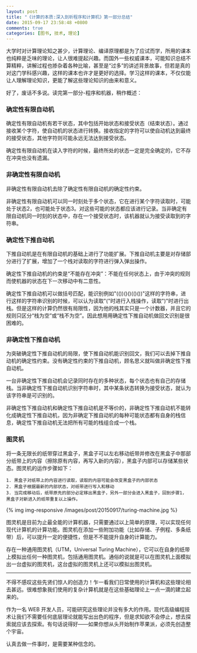 ```yaml
---
layout: post
title: "《计算的本质:深入剖析程序和计算机》第一部分总结"
date: 2015-09-17 23:58:48 +0800
comments: true
categories: [图书, 技术, 理论]
---
```


大学时对计算理论知之甚少，计算理论、编译原理都是为了应试而学，所用的课本也纯粹是乏味的理论，让人很难提起兴趣。而国外一些权威课本，可能知识总结不算精粹，讲解过程也掺杂着各种比喻，甚至是“过多”的讲述背景故事，但若是真的对这门学科感兴趣，这样的课本也许才是更好的选择。学习这样的课本，不仅仅能让人理解理论知识，更能了解这些理论知识的由来和意义。

好了，废话不多说。读完第一部分-程序和机器，稍作概述：

<!--more-->

### 确定性有限自动机
确定性有限自动机有若干状态，其中包括开始状态和接受状态（结束状态）。通过接收某个字符，使自动机的状态进行转换。接收指定的字符可以使自动机达到最终的接受状态，其他字符则可能永远无法达到接受状态。

确定性有限自动机在读入字符的时候，最终所处的状态一定是完全确定的，它不存在冲突也没有遗漏。

### 非确定性有限自动机
非确定性有限自动机去除了确定性有限自动机的确定性约束。

非确定性有限自动机可以同一时刻处于多个状态，它在进行某个字符读取时，可能处于状态2，也可能处于状态3。对这些可能的状态都应该进行记录。当非确定有限自动机同一时刻的状态中，存在一个接受状态时，该机器就认为接受读取到的字符串。

### 确定性下推自动机
下推自动机是在有限自动机的基础上进行了功能扩展。下推自动机主要是对存储部分进行了扩展，增加了一个栈对读取的字符进行弹入弹出操作。

确定性下推自动机的约束是“不能存在冲突”：不能在任何状态上，由于冲突的规则而使机器的状态在下一次移动中有二意性。

确定性下推自动机可以做括号匹配，能识别例如"(())()()(()())"这样的字符串，进行这样的字符串识别的时候，可以认为读取"("时进行入栈操作，读取")"时进行出栈。但是这样的计算仍然很有局限性，因为他的栈其实只是一个计数器，并且它的规则只区分“栈为空”或“栈不为空”。因此想用用确定性下推自动机做回文识别是很困难的。

### 非确定性下推自动机
为突破确定性下推自动机的局限，使下推自动机能识别回文，我们可以去掉下推自动机的确定性约束。没有确定性约束的下推自动机，顾名思义就叫做非确定性下推自动机。

一台非确定性下推自动机会记录同时存在的多种状态，每个状态也有自己的存储栈。当非确定性下推自动机识别字符串时，其中某条状态转换为接受状态，就认为该字符串是可识别的。

非确定性下推自动机和确定性下推自动机是不等价的，非确定性下推自动机不能转化成确定性下推自动机，因为非确定下推自动机的每种可能状态都有自身的栈信息，确定性下推自动机无法把所有可能的栈组合成一个栈。

### 图灵机
将一条无限长的纸带穿过黑盒子，黑盒子可以左右移动纸带并修改在黑盒子中那部分纸带上的内容（擦除原有内容，再写入新的内容），黑盒子内部可以存储某些状态。图灵机的运作步骤如下：

    1. 黑盒子对纸带上的内容进行读取，读取的内容可能会改变黑盒子的内部状态
    2. 黑盒子根据最新的内部状态，对纸带进行写入和移动
    3. 当完成移动后，纸带原先的部分必定移出黑盒子，另外一部分会进入黑盒子，回到步骤1，黑盒子对新进入的纸带重复以上操作。

{% img img-responsive /images/post/20150917/turing-machine.jpg %}

图灵机是目前为止最全能的计算机器，只需要通过以上简单的原理，可以实现任何现代计算机的计算功能。图灵机在添加一些附加功能（比如存储、子例程、多条纸带）后，可以提升一定的便捷性，但是不不能提升自身的计算能力。

存在一种通用图灵机（UTM，Universal Turing Machine），它可以在自身的纸带上模拟出任何一种图灵机，包括通用图灵机。通俗的说就是可以在图灵机上面模拟出一台虚拟的图灵机，这台虚拟的图灵机上还可以模拟出图灵机。

---
不得不感叹这些先贤们惊人的创造力！乍一看我们日常使用的计算机和这些理论相去甚远。很难想象我们使用的复杂计算机就是在这些基础理论上一点一滴的建立起来的。

作为一名 WEB 开发人员，可能研究这些理论并没有多大的作用。现代高级编程技术让我们不需要任何底层理论就能写出出色的程序，但是求知欲不会停止，想去探索就应该去探索。有句话说得好——如果你想从头开始制作苹果派，必须先创造整个宇宙。

认真去做一件事时，是需要某种信念的。
